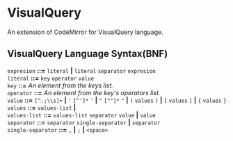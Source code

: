 VisualQuery
===========

An extension of CodeMirror for VisualQuery language. 




VisualQuery Language Syntax(BNF)
---------------------------------
`expresion` __::=__ `literal` __|__ `literal` `separator` `expresion`<br />
`literal` __::=__ `key` `operator` `value`<br />
`key` __::=__ *An element from the keys list.*<br />
`operator` __::=__ *An element from the key's operators list.*<br />
`value` __::=__ `[^.;\\s]+` __|__ `'` `[^']*` `'` __|__ `"` `[^"]*` `"` __|__ `(` `values` `)` __|__ `[` `values` `]` __|__ `{` `values` `}`<br />
`values` __::=__ `values-list` __|__ ` `<br />
`values-list` __::=__ `values-list` `separator` `value` __|__ `value`<br />
`separator` __::=__ `separator` `single-separator` __|__ `separator`<br />
`single-separator` __::=__ `,` __|__ `;` __|__ `<space>`<br />
